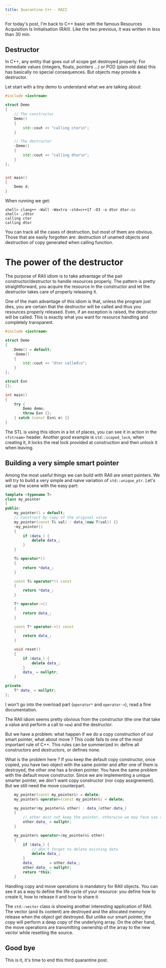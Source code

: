 ```yaml
---
title: Quarantine C++ - RAII
---
```


For today's post, I'm back to C++ basic with the famous Resources Acquisition Is Initialisation (RAII). Like the two previous, it was written in less than 30 min.

## Destructor

In C++, any entity that goes out of scope get destroyed properly. For immediate values (integers, floats, pointers ...) or POD (plain old data) this has basically no special consequences. But objects may provide a destructor.

Let start with a tiny demo to understand what we are talking about:

```c++
#include <iostream>

struct Demo
{
    // The constructor
    Demo()
    {
        std::cout << "calling ctor\n";
    }

    // The destructor
    ~Demo()
    {
        std::cout << "calling dtor\n";
    }
};


int main()
{
    Demo d;
}
```

When running we get:

```
shell> clang++ -Wall -Wextra -std=c++17 -O3 -o dtor dtor.cc
shell> ./dtor
calling ctor
calling dtor
```

You can track all the cases of destruction, but most of them are obvious. Those that are easily forgotten are: destruction of unamed objects and destruction of copy generated when calling function.

# The power of the destructor

The purpose of RAII idiom is to take advantage of the pair constructor/destructor to handle resources properly. The pattern is pretty straightforward, you acquire the resource in the constructor and let the destructor takes care of properly releasing it.

One of the main advantage of this idiom is that, unless the program just dies, you are certain that the destructor will be called and thus you resources properly released. Even, if an exception is raised, the destructor will be called. This is exactly what you want for resource handling and completely transparent.

```c++
#include <iostream>

struct Demo
{
    Demo() = default;
    ~Demo()
    {
        std::cout << "dtor called\n";
    }
};

struct Exn
{};

int main()
{
    try {
        Demo demo;
        throw Exn {};
    } catch (const Exn& e) {}
}
```

The STL is using this idiom in a lot of places, you can see it in action in the `<fstream>` header. Another good example is `std::scoped_lock`, when creating it, it locks the real lock provided at construction and then unlock it when leaving.

## Building a very simple smart pointer

Among the most useful things we can build with RAII are smart pointers. We will try to build a very simple and naive variation of `std::unique_ptr`. Let's set up the scene with the easy part:

```c++
template <typename T>
class my_pointer
{
public:
    my_pointer() = default;
    // Construct by copy of the original value
    my_pointer(const T& val) : data_(new T(val)) {}
    ~my_pointer()
    {
        if (data_) {
            delete data_;
        }
    }

    T& operator*()
    {
        return *data_;
    }

    const T& operator*() const
    {
        return *data_;
    }

    T* operator->()
    {
        return data_;
    }

    const T* operator->() const
    {
        return data_;
    }

    void reset()
    {
        if (data_) {
            delete data_;
        }
        data_ = nullptr;
    }

private:
    T* data_ = nullptr;
};
```

I won't go into the overload part (`operator*` and `operator->`), read a fine documentation.

The RAII idiom seems pretty obvious from the constructor (the one that take a value and perform a call to `new`) and the destructor.

But we have a problem: what happen if we do a copy construction of our smart pointer, what about move ? This code fails to one of the most important rule of C++. This rules can be summerized in: define all constructors and destructors, or defines none.

What is the problem here ? If you keep the default copy constructor, once copied, you have two object with the same pointer and after one of them is destroyed, the other one has a broken pointer. You have the same problem with the default move constructor. Since we are implementing a unique smarter pointer, we don't want copy constructor (nor copy assignement). But we still need the move counterpart.

```c++
    my_pointer(const my_pointer&) = delete;
    my_pointer& operator=(const my_pointer&) = delete;

    my_pointer(my_pointer&& other) : data_(other.data_)
    {
        // other must not keep the pointer, otherwise we may face use after free
        other.data_ = nullptr;
    }

    my_pointer& operator=(my_pointer&& other)
    {
        if (data_) {
            // don't forget to delete existing data
            delete data_;
        }
        data_       = other.data_;
        other.data_ = nullptr;
        return *this;
    }
```

Handling copy and move operations is mandatory for RAII objects. You can see it as a way to define the life cycle of your resource: you define how to create it, how to release it and how to share it.

The `std::vector` class is showing another interesting application of RAII. The vector (and its content) are destroyed and the allocated memory release when the object get destroyed. But unlike our smart pointer, the copy will perform a deep copy of the underlying array. On the other hand, the move operations are transmitting ownership of the array to the new vector while resetting the source.

## Good bye

This is it, it's time to end this third quarantine post.
